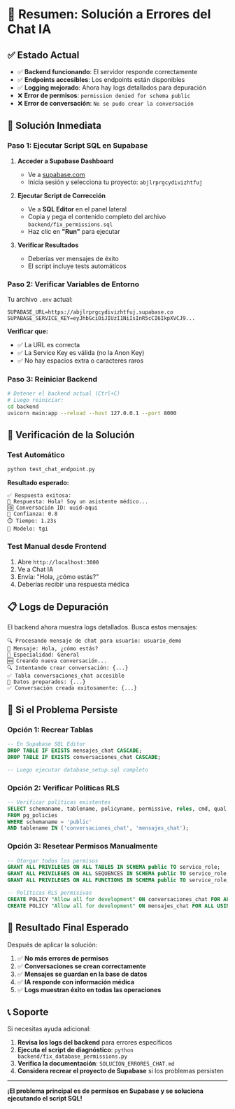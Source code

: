 # 🎯 Resumen: Solución a Errores del Chat IA

## ✅ **Estado Actual**

- ✅ **Backend funcionando**: El servidor responde correctamente
- ✅ **Endpoints accesibles**: Los endpoints están disponibles
- ✅ **Logging mejorado**: Ahora hay logs detallados para depuración
- ❌ **Error de permisos**: `permission denied for schema public`
- ❌ **Error de conversación**: `No se pudo crear la conversación`

## 🔧 **Solución Inmediata**

### **Paso 1: Ejecutar Script SQL en Supabase**

1. **Acceder a Supabase Dashboard**
   - Ve a [supabase.com](https://supabase.com)
   - Inicia sesión y selecciona tu proyecto: `abjlrprgcydivizhtfuj`

2. **Ejecutar Script de Corrección**
   - Ve a **SQL Editor** en el panel lateral
   - Copia y pega el contenido completo del archivo `backend/fix_permissions.sql`
   - Haz clic en **"Run"** para ejecutar

3. **Verificar Resultados**
   - Deberías ver mensajes de éxito
   - El script incluye tests automáticos

### **Paso 2: Verificar Variables de Entorno**

Tu archivo `.env` actual:
```env
SUPABASE_URL=https://abjlrprgcydivizhtfuj.supabase.co
SUPABASE_SERVICE_KEY=eyJhbGciOiJIUzI1NiIsInR5cCI6IkpXVCJ9...
```

**Verificar que:**
- ✅ La URL es correcta
- ✅ La Service Key es válida (no la Anon Key)
- ✅ No hay espacios extra o caracteres raros

### **Paso 3: Reiniciar Backend**

```bash
# Detener el backend actual (Ctrl+C)
# Luego reiniciar:
cd backend
uvicorn main:app --reload --host 127.0.0.1 --port 8000
```

## 🧪 **Verificación de la Solución**

### **Test Automático**
```bash
python test_chat_endpoint.py
```

**Resultado esperado:**
```
✅ Respuesta exitosa:
💬 Respuesta: Hola! Soy un asistente médico...
🆔 Conversación ID: uuid-aqui
🎯 Confianza: 0.8
⏱️ Tiempo: 1.23s
🤖 Modelo: tgi
```

### **Test Manual desde Frontend**
1. Abre `http://localhost:3000`
2. Ve a Chat IA
3. Envía: "Hola, ¿cómo estás?"
4. Deberías recibir una respuesta médica

## 📋 **Logs de Depuración**

El backend ahora muestra logs detallados. Busca estos mensajes:

```
🔍 Procesando mensaje de chat para usuario: usuario_demo
📝 Mensaje: Hola, ¿cómo estás?
🏥 Especialidad: General
🆕 Creando nueva conversación...
🔍 Intentando crear conversación: {...}
✅ Tabla conversaciones_chat accesible
📝 Datos preparados: {...}
✅ Conversación creada exitosamente: {...}
```

## 🚨 **Si el Problema Persiste**

### **Opción 1: Recrear Tablas**
```sql
-- En Supabase SQL Editor
DROP TABLE IF EXISTS mensajes_chat CASCADE;
DROP TABLE IF EXISTS conversaciones_chat CASCADE;

-- Luego ejecutar database_setup.sql completo
```

### **Opción 2: Verificar Políticas RLS**
```sql
-- Verificar políticas existentes
SELECT schemaname, tablename, policyname, permissive, roles, cmd, qual 
FROM pg_policies 
WHERE schemaname = 'public' 
AND tablename IN ('conversaciones_chat', 'mensajes_chat');
```

### **Opción 3: Resetear Permisos Manualmente**
```sql
-- Otorgar todos los permisos
GRANT ALL PRIVILEGES ON ALL TABLES IN SCHEMA public TO service_role;
GRANT ALL PRIVILEGES ON ALL SEQUENCES IN SCHEMA public TO service_role;
GRANT ALL PRIVILEGES ON ALL FUNCTIONS IN SCHEMA public TO service_role;

-- Políticas RLS permisivas
CREATE POLICY "Allow all for development" ON conversaciones_chat FOR ALL USING (true);
CREATE POLICY "Allow all for development" ON mensajes_chat FOR ALL USING (true);
```

## 🎯 **Resultado Final Esperado**

Después de aplicar la solución:

1. ✅ **No más errores de permisos**
2. ✅ **Conversaciones se crean correctamente**
3. ✅ **Mensajes se guardan en la base de datos**
4. ✅ **IA responde con información médica**
5. ✅ **Logs muestran éxito en todas las operaciones**

## 📞 **Soporte**

Si necesitas ayuda adicional:

1. **Revisa los logs del backend** para errores específicos
2. **Ejecuta el script de diagnóstico**: `python backend/fix_database_permissions.py`
3. **Verifica la documentación**: `SOLUCION_ERRORES_CHAT.md`
4. **Considera recrear el proyecto de Supabase** si los problemas persisten

---

**¡El problema principal es de permisos en Supabase y se soluciona ejecutando el script SQL!**
